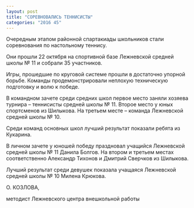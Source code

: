 ```yaml
---
layout: post
title: "СОРЕВНОВАЛИСЬ ТЕННИСИСТЫ"
categories: "2016 45"
---
```


Очередным этапом районной спартакиады школьников стали соревнования по настольному теннису.

Они прошли 22 октября на спортивной базе Лежневской средней школы № 11 и собрали 35 участников.

Игры, прошедшие по круговой системе прошли в достаточно упорной борьбе. Команды продемонстрировали неплохую техническую подготовку и волю к победе.

В командном зачете среди средних школ первое место заняли хозяева турнира – теннисисты средней школы № 11. Второе место у юных спортсменов из Шилыкова. На третьем месте – команда Лежневской средней школы № 10.

Среди команд основных школ лучший результат показали ребята из Кукарина.

В личном зачете у юношей победу праздновал учащийся Лежневской средней школы № 11 Данила Болгов. На втором и третьем местах соответственно Александр Тихонов и Дмитрий Сверчков из Шилыкова.

Лучший результат среди девушек показала учащаяся Лежневской средней школы № 10 Милена Крюкова.

О. КОЗЛОВА,

методист Лежневского центра внешкольной работы



